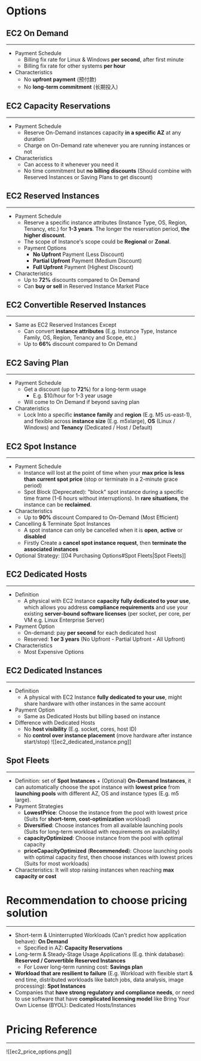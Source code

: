 # Options

## EC2 On Demand
---

* Payment Schedule
	* Billing fix rate for Linux & Windows **per second**, after first minute
	* Billing fix rate for other systems **per hour**
* Characteristics
	* No **upfront payment** (预付款)
	* No **long-term commitment** (长期投入)

## EC2 Capacity Reservations
---

* Payment Schedule
	* Reserve On-Demand instances capacity **in a specific AZ** at any duration
	* Charge on On-Demand rate whenever you are running instances or not
* Characteristics
	* Can access to it whenever you need it
	* No time commitment but **no billing discounts** (Should combine with Reserved Instances or Saving Plans to get discount)

## EC2 Reserved Instances
---

* Payment Schedule
	* Reserve a specific instance attributes (Instance Type, OS, Region, Tenancy, etc.) for **1-3 years**. The longer the reservation period, **the higher discount**.
	* The scope of Instance's scope could be **Regional** or **Zonal**.
	* Payment Options
		* **No Upfront** Payment (Less Discount)
		* **Partial Upfront** Payment (Medium Discount)
		* **Full Upfront** Payment (Highest Discount)
* Characteristics
	* Up to **72%** discounts compared to On Demand
	* Can **buy or sell** in Reserved Instance Market Place

## EC2 Convertible Reserved Instances
---

*  Same as EC2 Reserved Instances Except
	* Can convert **instance attributes** (E.g. Instance Type, Instance Family, OS, Region, Tenancy and Scope, etc.)
	* Up to **66%** discount compared to On Demand

## EC2 Saving Plan
---

* Payment Schedule
	* Get a discount (up to **72%**) for a long-term usage
		* E.g. $10/hour for 1-3 year usage
	* Will come to On Demand if beyond saving plan
* Charateristics
	* Lock Into a specific **instance family** and **region** (E.g. M5 us-east-1), and flexible across **instance size** (E.g. m5xlarge), **OS** (Linux / Windows) and **Tenancy** (Dedicated / Host / Default)

## EC2 Spot Instance
---

* Payment Schedule
	* Instance will lost at the point of time when your **max price is less than current spot price** (stop or terminate in a 2-minute grace period)
	* Spot Block (Deprecated): "block" spot instance during a specific time frame (1-6 hours without interruptions). In **rare situations**, the instance can be **reclaimed**.
* Characteristics
	* Up to **90%** discount Compared to On-Demand (Most Efficient)
* Cancelling & Terminate Spot Instances
	* A spot instance can only be cancelled when it is **open**, **active** or **disabled**
	* Firstly Create a **cancel spot instance request**, then **terminate the associated instances**
* Optional Strategy: [[04 Purchasing Options#Spot Fleets|Spot Fleets]]


## EC2 Dedicated Hosts
---
* Definition
	* A physical with EC2 Instance **capacity** **fully dedicated to your use**, which allows you address **compliance requirements** and use your existing **server-bound software licenses** (per socket, per core, per VM e.g. Linux Enterprise Server)
* Payment Option
	* On-demand: pay **per second** for each dedicated host
	* Reserved: **1 or 3 years** (No Upfront - Partial Upfront - All Upfront)
* Characteristics
	* Most Expensive Options

## EC2 Dedicated Instances
---
* Definition
	* A physical with EC2 Instance **fully dedicated to your use**, might share hardware with other instances in the same account
* Payment Option
	* Same as Dedicated Hosts but billing based on instance
* Difference with Dedicated Hosts
	* No **host visibility** (E.g. socket, cores, host ID)
	* No **control over instance placement** (move hardware after instance start/stop)
![[ec2_dedicated_instance.png]]

## Spot Fleets
---

* Definition: set of **Spot Instances** + (Optional) **On-Demand Instances**, it can automatically choose the spot instance with **lowest price** from **launching pools** with different AZ, OS and instance types (E.g. m5 large).
* Payment Strategies
	* **LowestPrice**: Choose the instance from the pool with lowest price (Suits for **short-term**, **cost-optimization** workload)
	* **Diversified**: Choose instances from all available launching pools (Suits for long-term workload with requirements on availability)
	* **capacityOptimized**: Choose instance from the pool with optimal capacity
	* **priceCapacityOptimized** (**Recommended**): Choose launching pools with optimal capacity first, then choose instances with lowest prices (Suits for most workloads)
* Characteristics: It will stop raising instances when reaching **max capacity or cost**

# Recommendation to choose pricing solution
---

* Short-term & Uninterrupted Workloads (Can't predict how application behave): **On Demand**
	* Specified in AZ: **Capacity Reservations**
* Long-term & Steady-Stage Usage Applications (E.g. think database): **Reserved / Convertible Reserved Instances**
	* For Lower long-term running cost: **Savings plan**
* **Workload that are resilient to failure** (E.g. Workload with flexible start & end time, distributed workloads like batch jobs, data analysis, image processing): **Spot Instances**
* Companies that **have strong regulatory and compliance needs**, or need to use software that have **complicated licensing model** like Bring Your Own License (BYOL): Dedicated Hosts/Instances

# Pricing Reference
---

![[ec2_price_options.png]]

